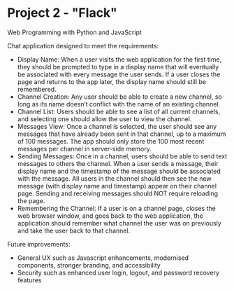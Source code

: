 # Project 2 - "Flack"

Web Programming with Python and JavaScript

Chat application designed to meet the requirements:

* Display Name: When a user visits the web application for the first time, they should be prompted to type in a display name that will eventually be associated with every message the user sends. If a user closes the page and returns to the app later, the display name should still be remembered.
* Channel Creation: Any user should be able to create a new channel, so long as its name doesn’t conflict with the name of an existing channel.
* Channel List: Users should be able to see a list of all current channels, and selecting one should allow the user to view the channel.
* Messages View: Once a channel is selected, the user should see any messages that have already been sent in that channel, up to a maximum of 100 messages. The app should only store the 100 most recent messages per channel in server-side memory.
* Sending Messages: Once in a channel, users should be able to send text messages to others the channel. When a user sends a message, their display name and the timestamp of the message should be associated with the message. All users in the channel should then see the new message (with display name and timestamp) appear on their channel page. Sending and receiving messages should NOT require reloading the page.
* Remembering the Channel: If a user is on a channel page, closes the web browser window, and goes back to the web application, the application should remember what channel the user was on previously and take the user back to that channel.


Future improvements:
* General UX such as Javascript enhancements, modernised components, stronger branding, and accessibility
* Security such as enhanced user login, logout, and password recovery features
